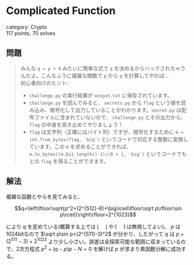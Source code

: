 # Complicated Function
category: Crypto  
117 points, 70 solves

## 問題
> みんな `q = p + 8` みたいに簡単な式で `q` を決めるからハックされちゃうんだよ。こんなふうに複雑な関数で `p` から `q` を計算してやれば…  
> 初心者向けのヒント:  
> - `challenge.py` の実行結果が `output.txt` に保存されています。  
> - `challenge.py` を読んでみると、 `secrets.py` から `flag` という値を読み込み、暗号化して出力していることがわかります。`secret.py` は配布ファイルに含まれていないので、 `challenge.py` とその出力から、 `flag` の中身を突き止めてやりましょう！
> - `flag` は文字列（正確にはバイト列）ですが、暗号化するために `m = int.from_bytes(flag, 'big')` というコードで対応する整数に変換しています。この `m` を求めることができれば、 `m.to_bytes((m.bit_length()-1)//8 + 1, 'big')` というコードでもとの `flag` を得ることができます。

## 解法
複雑な函数とやらを見てみると、  

$$q=\left\lfloor\sqrt{p^2+(2^{512}-6)+\big\lceil\lfloor\sqrt p\rfloor\sin p\rceil}\right\rfloor+2^{1023}$$  

により $q$ を定めている(概算する上では $\lfloor\quad\rfloor$ や $\lceil\quad\rceil$ は無視してよい)。 $p$ は1024bitなので $\sqrt p\sin p<(2^{511}-3)^2$ が分かり、したがって $q$ は $p+(2^{511}-3)+2^{1023}$ より少し小さい。誤差は全探索可能な範囲に収まっているので、2次方程式 $p^2+(q-p)p-N=0$ を解けば $p$ が求まり素因数分解に成功する。
